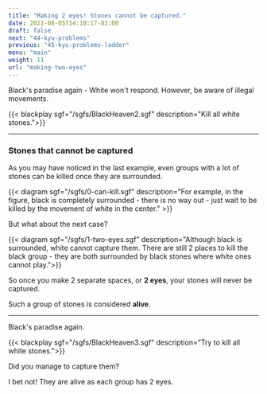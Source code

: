 ```yaml
---
title: "Making 2 eyes! Stones cannot be captured."
date: 2021-08-05T14:10:17-03:00
draft: false
next: "44-kyu-problems"
previous: "45-kyu-problems-ladder"
menu: "main"
weight: 11
url: "making-two-eyes"
---
```

Black's paradise again - White won't respond. However, be aware of illegal movements.

{{< blackplay sgf="/sgfs/BlackHeaven2.sgf" description="Kill all white stones.">}}

---

### Stones that cannot be captured

As you may have noticed in the last example, even groups with a lot of stones can be killed once they are surrounded.

{{< diagram sgf="/sgfs/0-can-kill.sgf" description="For example, in the figure, black is completely surrounded - there is no way out - just wait to be killed by the movement of white in the center." >}}

But what about the next case?

{{< diagram sgf="/sgfs/1-two-eyes.sgf" description="Although black is surrounded, white cannot capture them. There are still 2 places to kill the black group - they are both surrounded by black stones where white ones cannot play.">}}

So once you make 2 separate spaces, or **2 eyes**, your stones will never be captured.

Such a group of stones is considered **alive**.

---

Black's paradise again.

{{< blackplay sgf="/sgfs/BlackHeaven3.sgf" description="Try to kill all white stones.">}}

Did you manage to capture them?

I bet not! They are alive as each group has 2 eyes.